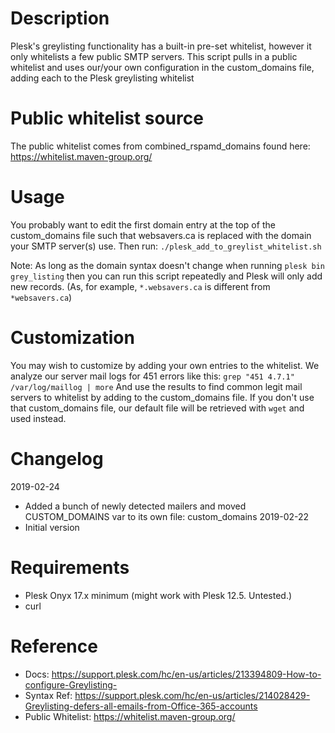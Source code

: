 # Description
Plesk's greylisting functionality has a built-in pre-set whitelist, however it 
only whitelists a few public SMTP servers. This script pulls in a public whitelist 
and uses our/your own configuration in the custom_domains file, adding each to 
the Plesk greylisting whitelist

# Public whitelist source
The public whitelist comes from combined_rspamd_domains found here: https://whitelist.maven-group.org/

# Usage
You probably want to edit the first domain entry at the top of the custom_domains 
file such that websavers.ca is replaced with the domain your SMTP server(s) use. 
Then run: `./plesk_add_to_greylist_whitelist.sh`

Note: As long as the domain syntax doesn't change when running `plesk bin grey_listing`
then you can run this script repeatedly and Plesk will only add new records.
(As, for example, `*.websavers.ca` is different from `*websavers.ca`)

# Customization
You may wish to customize by adding your own entries to the whitelist. We analyze
our server mail logs for 451 errors like this: `grep "451 4.7.1" /var/log/maillog | more`
And use the results to find common legit mail servers to whitelist by adding to 
the custom_domains file. If you don't use that custom_domains file, our default
file will be retrieved with `wget` and used instead.

# Changelog
 2019-02-24
 - Added a bunch of newly detected mailers and moved CUSTOM_DOMAINS var to its own file: custom_domains
 2019-02-22
 - Initial version
 
# Requirements
- Plesk Onyx 17.x minimum (might work with Plesk 12.5. Untested.)
- curl
 
# Reference
- Docs: https://support.plesk.com/hc/en-us/articles/213394809-How-to-configure-Greylisting-
- Syntax Ref: https://support.plesk.com/hc/en-us/articles/214028429-Greylisting-defers-all-emails-from-Office-365-accounts
- Public Whitelist: https://whitelist.maven-group.org/
